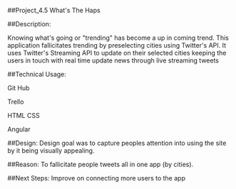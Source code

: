 ##Project_4.5  What's The Haps


##Description:

Knowing what's going or "trending" has become a up in coming trend. This application fallicitates trending by preselecting cities using Twitter's API. It uses Twitter's Streaming API to update on their selected cities keeping the users in touch with real time update news through live streaming tweets

##Technical Usage:

Git Hub

Trello

HTML CSS

Angular



##Design:
Design goal was to capture peoples attention into using the site by it being visually appealing.

##Reason:
To fallicitate people tweets all in one app (by cities).


##Next Steps:
Improve on connecting more users to the app
